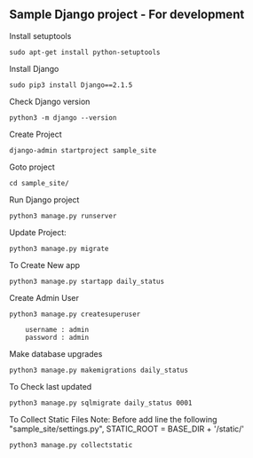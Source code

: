 Sample Django project - For development
----------------------------------------

Install setuptools

	sudo apt-get install python-setuptools

Install Django

	sudo pip3 install Django==2.1.5

Check Django version

	python3 -m django --version

Create Project

	django-admin startproject sample_site

Goto project

	cd sample_site/

Run Django project

	python3 manage.py runserver

Update Project:

	python3 manage.py migrate

To Create New app

	python3 manage.py startapp daily_status

Create Admin User

	python3 manage.py createsuperuser

		username : admin
		password : admin

Make database upgrades

	python3 manage.py makemigrations daily_status

To Check last updated

	python3 manage.py sqlmigrate daily_status 0001

To Collect Static Files
	Note: 
	Before add line the following "sample_site/settings.py",
	STATIC_ROOT = BASE_DIR + '/static/'
        
    python3 manage.py collectstatic